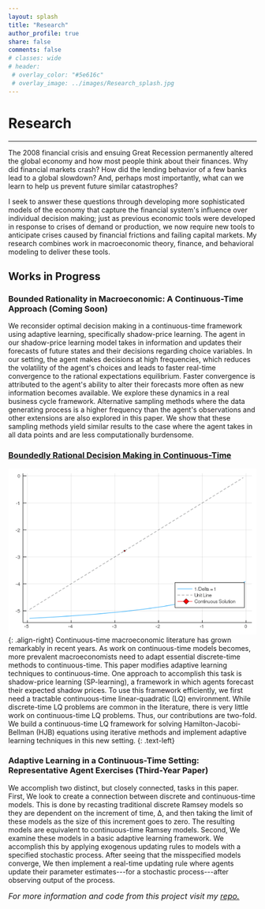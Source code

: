 ```yaml
---
layout: splash
title: "Research"
author_profile: true
share: false 
comments: false
# classes: wide 
# header:
 # overlay_color: "#5e616c"
 # overlay_image: ../images/Research_splash.jpg
---
```


# Research 
---
The 2008 financial crisis and ensuing Great Recession permanently altered the global economy and how most people think about their finances. 
Why did financial markets crash? How did the lending behavior of a few banks lead to a global slowdown? 
And, perhaps most importantly, what can we learn to help us prevent future similar catastrophes? 

I seek to answer these questions through developing more sophisticated models of the economy that capture the financial system's influence over individual decision making; just as previous economic tools were developed in response to crises of demand or production, we now require new tools to anticipate crises caused by financial frictions and failing capital markets. 
My research combines work in macroeconomic theory, finance, and behavioral modeling to deliver these tools. 

## Works in Progress

### Bounded Rationality in Macroeconomic: A Continuous-Time Approach (Coming Soon) 
We reconsider optimal decision making in a continuous-time framework using adaptive learning, specifically shadow-price learning. 
The agent in our shadow-price learning model takes in information and updates their forecasts of future states and their decisions regarding choice variables. 
In our setting, the agent makes decisions at high frequencies, which reduces the volatility of the agent's choices and leads to faster real-time convergence to the rational expectations equilibrium.
Faster convergence is attributed to  the agent's ability to alter their forecasts more often as new information becomes available.
We explore these dynamics in a real business cycle framework. 
Alternative sampling methods where the data generating process is a higher frequency than the agent's observations and other extensions are also explored in this paper.
We show that these sampling methods yield similar results to the case where the agent takes in all data points and are less computationally burdensome. 

### [<i class="fa fa-link" aria-hidden="true"></i> Boundedly Rational Decision Making in Continuous-Time](https://chandlerlester.com/images/Lester_Chandler_Ch2.pdf)
![Convergence of the discrete-time Tmap to the continuous-time solutions](/images/Tmap_Convergence.gif "Convergence of the discrete-time Tmap to the continuous-time solution"){: .align-right}
Continuous-time macroeconomic literature has grown remarkably in recent
years. As work on continuous-time models becomes, more prevalent macroeconomists need to adapt essential discrete-time methods to continuous-time.
This paper modifies adaptive learning techniques to continuous-time. One approach to accomplish this task is shadow-price learning (SP-learning), a framework in which agents forecast their expected shadow prices. To use this framework efficiently, we first need a tractable continuous-time linear-quadratic (LQ)
environment. While discrete-time LQ problems are common in the literature,
there is very little work on continuous-time LQ problems. Thus, our contributions are two-fold. We build a continuous-time LQ framework for solving
Hamilton-Jacobi-Bellman (HJB) equations using iterative methods and implement adaptive learning techniques in this new setting.
{: .text-left}


### Adaptive Learning in a Continuous-Time Setting: Representative Agent Exercises (Third-Year Paper) 
We accomplish two distinct, but closely connected, tasks in this paper.
First, We look to create a connection between discrete and continuous-time models.
This is done by recasting traditional discrete Ramsey models so they are dependent on the increment of time, Δ, 
and then taking the limit of these models as the size of this increment goes to zero. 
The resulting models are equivalent to continuous-time Ramsey models. 
Second, We examine these models in a basic adaptive learning framework. 
We  accomplish this by applying exogenous updating rules to models with a specified stochastic process. 
After seeing that the misspecified models converge, We then implement a real-time updating rule where agents update their parameter estimates---for a stochastic process---after observing output of the process. 

*<font size="3">For more information and code from this project visit my <a href="https://github.com/chandlerlester/Stylized_Learning">repo.</a></font>*

